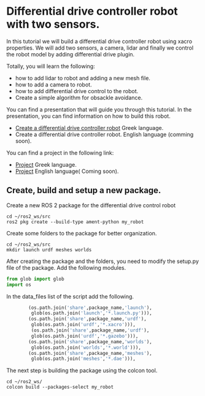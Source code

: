 # Differential drive controller robot with two sensors.
In this tutorial we will build a differential drive controller robot using xacro properties. We will add two sensors, a camera, lidar and finally we control the robot model by adding differential drive plugin. 

Totally, you will learn the following:
- how to add lidar to robot and adding a new mesh file.
- how to add a camera to robot.
- how to add differential drive control to the robot.
- Create a simple algorithm for obsackle avoidance.

You can find a presentation that will guide you through this tutorial. In the presentation, you can find information on how to build this robot.
- [Create a differential drive controller robot](https://docs.google.com/presentation/d/1JCBwxNok0eC-tr-dRsIzfJUy-XPxEjk6/edit?usp=drive_web&ouid=106628092038381749227&rtpof=true) Greek language.
- Create a differential drive controller robot. English language (comming soon).

You can find a project in the following link:
- [Project]() Greek language.
- [Project]() English language( Coming soon).

## Create, build and setup a new package.
Create a new ROS 2 package for the differential drive control robot
```
cd ~/ros2_ws/src
ros2 pkg create --build-type ament-python my_robot
```

Create some folders to the package for better organization.
```
cd ~/ros2_ws/src
mkdir launch urdf meshes worlds
```

After creating the package and the folders, you need to modify the setup.py file of the package.
Add the following modules.
```py
from glob import glob
import os
```
In the data_files list of the script add the following.
```py
        (os.path.join('share',package_name,'launch'),
         glob(os.path.join('launch','*.launch.py'))),
        (os.path.join('share',package_name,'urdf'),
         glob(os.path.join('urdf','*.xacro'))),
         (os.path.join('share',package_name,'urdf'),
         glob(os.path.join('urdf','*.gazebo'))),
        (os.path.join('share',package_name,'worlds'),
         glob(os.path.join('worlds','*.world'))),
        (os.path.join('share',package_name,'meshes'),
         glob(os.path.join('meshes','*.dae'))),
```

The next step is building the package using the colcon tool.
```
cd ~/ros2_ws/
colcon build --packages-select my_robot
```

